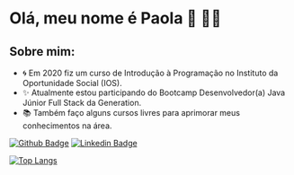 # Olá, meu nome é Paola :wave: :ok_woman:

## Sobre mim:

- :cyclone: Em 2020 fiz um curso de Introdução à Programação no Instituto da Oportunidade Social (IOS). 
- :sparkles: Atualmente estou participando do Bootcamp Desenvolvedor(a) Java Júnior Full Stack da Generation. 
- :books: Também faço alguns cursos livres para aprimorar meus conhecimentos na área. 

[![Github Badge](https://img.shields.io/badge/-Github-000?style=flat-square&logo=Github&logoColor=white&link=https://github.com/ofpaola)](https://github.com/ofpaola)
[![Linkedin Badge](https://img.shields.io/badge/-LinkedIn-blue?style=flat-square&logo=Linkedin&logoColor=white&link=https://www.linkedin.com/in/paolalencar/)](https://www.linkedin.com/in/paolalencar/)

[![Top Langs](https://github-readme-stats.vercel.app/api/top-langs/?username=ofpaola&layout=compact)](https://github.com/ofpaola/github-readme-stats)

